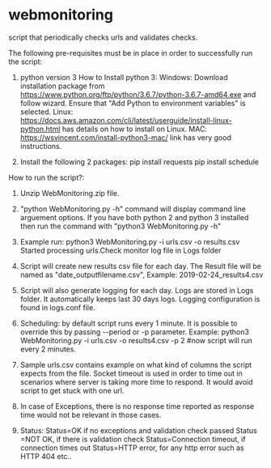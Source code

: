 # webmonitoring
script that periodically checks urls and validates checks.

The following pre-requisites must be in place in order to successfully run the script:
1. python version 3
   How to Install python 3:
   Windows: Download installation package from https://www.python.org/ftp/python/3.6.7/python-3.6.7-amd64.exe and follow wizard. 
            Ensure that "Add Python to environment variables" is selected.
   Linux: https://docs.aws.amazon.com/cli/latest/userguide/install-linux-python.html has details on how to install on Linux.
   MAC: https://wsvincent.com/install-python3-mac/ link has very good instructions.

2. Install the following 2 packages:
    pip install requests
    pip install schedule

How to run the script?:

1. Unzip WebMonitoring.zip file.
2. "python WebMonitoring.py -h" command will display command line arguement options. If you have both python 2 and python 3 installed
    then run the command with "python3 WebMonitoring.py -h"

3. Example run:
     python3 WebMonitoring.py -i urls.csv -o results.csv 
     Started processing urls.Check monitor log file in Logs folder

4. Script will create new results csv file for each day. The Result file will be named as "date_outputfilename.csv",
   Example: 2019-02-24_results4.csv
5. Script will also generate logging for each day. Logs are stored in Logs folder. It automatically keeps last 30 days logs.
   Logging configuration is found in logs.conf file.
6. Scheduling: by default script runs every 1 minute. It is possible to override this by passing --period or -p parameter. Example:
   python3 WebMonitoring.py -i urls.csv -o results4.csv -p 2 #now script will run every 2 minutes.
7. Sample urls.csv contains example on what kind of columns the script expects from the file. 
   Socket timeout is used in order to time out in scenarios where server is taking more time to respond. It would avoid script to get stuck with one url.
8. In case of Exceptions, there is no response time reported as response time would not be relevant in those cases.
9. Status:  Status=OK if no exceptions and validation check passed
            Status =NOT OK, if there is validation check
            Status=Connection timeout, if connection times out
            Status=HTTP error, for any http error such as HTTP 404 etc..
